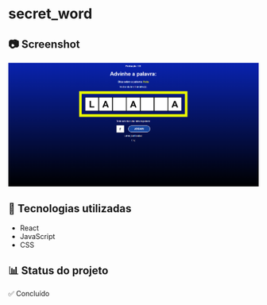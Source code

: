 # secret_word

## 📷 Screenshot
[![Screenshot](https://github.com/ivanfreddi/secret_word/blob/main/Screenshot.png?raw=true "Screenshot")](https://github.com/ivanfreddi/secret_word/blob/main/Screenshot.png?raw=true "Screenshot")

## 🚀 Tecnologias utilizadas
- React
- JavaScript
- CSS

## 📊 Status do projeto
✅ Concluído
